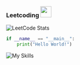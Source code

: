 ### Leetcoding <img src="https://github.com/qingy2019/qingy2019/assets/66195939/e17d5f07-785b-4d8f-a974-9da84f0f741c" height=30 width=30>


![LeetCode Stats](https://leetcard.jacoblin.cool/Z3ROsum?theme=light&font=K2D&ext=contest)

```Python
if __name__ == "__main__":
    print("Hello World!")
```
![My Skills](https://go-skill-icons.vercel.app/api/icons?i=kotlin,java,js,cpp,python,swift,html,css,arduino,leetcode,androidstudio,idea,pycharm,clion,vscode,replit,eclipse,sublime,apple,aws,anaconda,desmos,miro,raspberrypi,edge,github,githubactions,git,firebase,mongodb,matplotlib,flask,gradle,stackoverflowperline=9)
